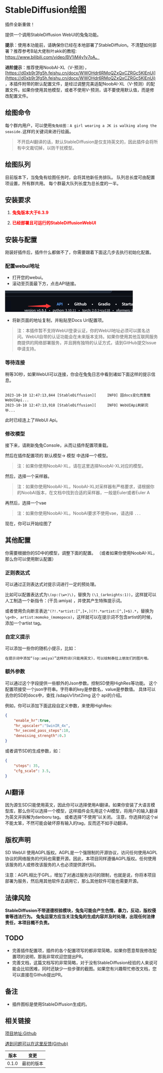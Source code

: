 # StableDiffusion绘图

插件全新重做！

提供一个调用StableDiffusion WebUI的兔兔功能。

**提示**：使用本功能前，请确保你已经在本地部署了StableDiffuion。不清楚如何部署？推荐参考B站大佬秋叶akki的教程: https://www.bilibili.com/video/BV1iM4y1y7oA。

**进阶提示**：推荐使用NoobAI-XL（V-预测），[https://d0xb9r3fg5h.feishu.cn/docx/WWOHdr6RMoQZxQxCZRGc5KlEnUi](https://d0xb9r3fg5h.feishu.cn/docx/WWOHdr6RMoQZxQxCZRGc5KlEnUi) ，本插件附带的默认配置文件，是经过调整完美适配NoobAI-XL（V-预测）的配置文件。如果你使用其他模型，或者不使用V-预测，请不要使用默认值，而是修改配置文件。

## 绘图命令

每个群内用户，可以使用`兔兔绘图：A girl wearing a JK is walking along the seaside.`这样的关键词来进行绘画。

> 不开启AI翻译的话，默认StableDiffusion是仅支持英文的，因此插件会将所有中文裁切掉，以防干扰模型。

## 绘图队列

目前版本下，当兔兔有绘图任务时，会将其他新任务排队。
队列总长度可由配置项设置，所有群共用。
每个群最大队列长度为总长度的一半。

## 安装要求

1. **<span style="color:red;"> 兔兔版本大于6.3.9</span>**

2. **<span style="color:red;"> 已经部署且可运行的StableDiffusionWebUI</span>**

## 安装与配置

刚装好插件后，插件什么都做不了，你需要跟着下面这几步去执行初始化配置。

### 配置webui地址

* 打开您的webui。
* 滚动至页面最下方，点击API链接。

![Alt text](https://raw.githubusercontent.com/hsyhhssyy/amiyabot-hsyhhssyy-stable-diffusion/master/images/image-2.png)

* 将新页面的地址复制，并粘贴至Docs Url配置项。

> 注：本插件暂不支持WebUI登录认证，你的WebUI地址必须可以匿名访问。WebUI自带的认证功能会在未来版本支持。如果你使用其他互联网服务商提供的网络部署服务，并且拥有独特的认证方式，请到GitHub提交Issue申请支持。

### 等待连接

稍等30秒，如果WebUI可以连接，你会在兔兔日志中看到诸如下面这样的提示信息。

```log

2023-10-10 12:47:13,844 [StableDiffusion][     INFO] 因docs变化而重载WebUIApi...
2023-10-10 12:47:13,918 [StableDiffusion][     INFO] WebUIApi刷新完毕...

```

此时已经连上了WebUI Api。

### 修改模型

接下来，请刷新兔兔Console，从而让插件配置项重载。

然后在插件配置项的 默认模型-> 模型 中选择一个模型。

> 注：如果你使用NoobAI-XL，请在这里选择NoobAI-XL对应的模型。

然后，选择一个采样器。

> 注：如果你使用NoobAI-XL，NoobAI-XL对采样器有严格要求，请根据你的NoobAI版本，在文档中找到合适的采样器，一般是Euler或者Euler A

再然后，选择一个vae

> 注：如果你使用NoobAI-XL，NoobAI要求不使用vae，请选择 `...`

现在，你可以开始绘图了

## 其他配置

你需要根据你的SD中的模型，调整下面的配置。
（或者如果你使用NoobAI-XL，那么你可以使用默认配置）

### 正则表达式

可以通过正则表达式对提示词进行一定的预处理。

比如可以配置表达式为`\(op:(\w+)\)`，替换为 `(\1_(arknights:1))`，这样就可以人工制造一个新指令：(干员:amiya) ，并使其产生特殊提示词。

或者使用负向断言表达`^(?!.*artist:[^,]+,)(?!.*artist:[^,]+$).*`，替换为`\g<0>, artist:momoko_(momopoco)`，这样就可以在提示词不包含artist的时候，添加一个artist tag。

### 自定义提示

可以添加一些你的随机小提示，比如：

`在提示词中添加“(op:amiya)”这样的词(只能用英文)，可以绘制泰拉上朋友们的图片哦。`

### 额外参数

可以通过这个字段提供一些额外的Json参数。控制SD使用HighRes等功能。
这个配置项接受一个json字符串。字符串的key是参数名，value是参数值。
具体可以去你的SD的docs中，查找 /sdapi/v1/txt2img 这个 api的介绍。

例如，你可以添加下面这段自定义参数，来使用HighRes:

```json
{
    "enable_hr":true,
    "hr_upscaler":"SwinIR_4x",
    "hr_second_pass_steps":10,
    "denoising_strength":0.3
}
```

或者调节SD的生成参数，如：
```json
{
    "steps": 35,
    "cfg_scale": 3.5,
}
```

## AI翻译

因为源生SD只能使用英文，因此你可以选择使用AI翻译。如果你安装了大语言模型库，那么你可以选择一个模型，这样插件会先用这个AI模型，将用户的输入翻译为英文并拆解为danboru tag。
或者选择“不使用”以关闭。
注意，你选择的这个ai不能太笨，不然可能会破坏原有输入的tag，反而还不如手动翻译。

## 版权声明

SD WebUI 使用AGPL版权。AGPL是一个强限制的开源协议，访问任何使用AGPL协议的网络服务的代码也需要开源。因此，本项目同样遵循AGPL版权。任何使用该服务的人或修改该服务的人也必须提供源代码。

注意：AGPL相比于GPL，增加了对通过服务访问的限制，也就是说，你将本项目部署为服务，然后用其他软件去调用它，那么其他软件可能也需要开源。

## 法律风险

**StableDiffusion不带道德校验模块，兔兔可能会产生色情，暴力，反动，版权侵害等违法行为。**
**兔兔运营方应当关注兔兔的生成内容并及时处理，出现任何法律责任，本项目概不负责。**

## TODO

- 完善插件配置项，插件的各个配置项写的都非常简略，如果你愿意帮我修改配置项的说明，那我非常欢迎您提出PR。
- 完善文档，这篇文档写的非常简略，对于没有StableDiffusion经验的人来说可能会比较困难，同时还缺少一些步骤的截图。如果您有兴趣帮忙修改文档，您可以直接在Github提出PR。

## 备注

* 插件图标是使用StableDiffusion生成的。

## 相关链接

[项目地址:Github](https://github.com/hsyhhssyy/amiyabot-hsyhhssyy-stable-diffusion/)

[遇到问题可以在这里反馈(Github)](https://github.com/hsyhhssyy/amiyabot-hsyhhssyy-stable-diffusion/issues/new/)

|  版本   | 变更  |
|  ----  | ----  |
| 0.1.0  | 最初的版本 |